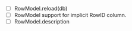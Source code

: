 - [ ] RowModel.reload(db)
- [ ] RowModel support for implicit RowID column.
- [ ] RowModel.description
